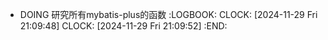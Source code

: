 - DOING 研究所有mybatis-plus的函数
  :LOGBOOK:
  CLOCK: [2024-11-29 Fri 21:09:48]
  CLOCK: [2024-11-29 Fri 21:09:52]
  :END: